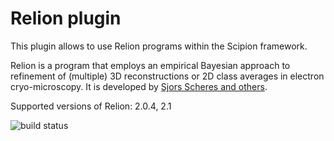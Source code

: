 # Relion plugin

 This plugin allows to use Relion programs within the Scipion framework.

 Relion is a program that employs an empirical Bayesian approach to refinement of (multiple) 3D reconstructions or 2D class averages in electron cryo-microscopy. It is developed by [Sjors Scheres and others](https://www2.mrc-lmb.cam.ac.uk/relion/index.php?title=Main_Page).

 Supported versions of Relion: 2.0.4, 2.1

![build status](http://heisenberg.cnb.csic.es:9980/badges/relion_devel.svg "Build status")
